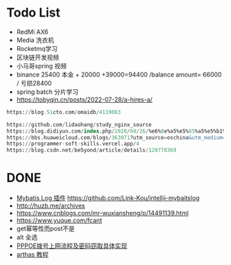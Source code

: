 # Todo List
* RedMi AX6
* Media 洗衣机
* Rocketmq学习
* 区块链开发视频
* 小马哥spring 视频
* binance 25400 本金 + 20000 +39000=94400  /balance amount= 66000 / 亏损28400
* spring batch 分片学习
* https://tobyqin.cn/posts/2022-07-28/a-hires-a/
``` sql
https://blog.51cto.com/omaidb/4119083

https://github.com/lidaohang/study_nginx_source
https://blog.didiyun.com/index.php/2020/04/26/%e6%8e%a5%e5%85%a5%e5%b1%82nginx%e6%9e%b6%e6%9e%84%e5%8f%8a%e6%a8%a1%e5%9d%97%e4%bb%8b%e7%bb%8d%e5%88%86%e4%ba%ab/
https://bbs.huaweicloud.com/blogs/363071?utm_source=oschina&utm_medium=bbs-ex&utm_campaign=other&utm_content=content
https://programmer-soft-skills.vercel.app/4
https://blog.csdn.net/be5yond/article/details/120778369
```


# DONE
* [Mybatis Log 插件](https://github.com/Link-Kou/intellij-mybaitslog) https://github.com/Link-Kou/intellij-mybaitslog
* http://huzb.me/archives
* https://www.cnblogs.com/mr-wuxiansheng/p/14491139.html
* https://www.yuque.com/fcant
* get幂等性而post不是
* alt 全选
* [PPPOE拨号上网流程及密码窃取具体实现](https://www.cnblogs.com/sky-star/p/pppoe.html)
* [arthas 教程](https://www.sunshanpeng.com/tags/arthas/)